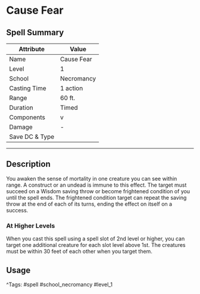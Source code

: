 # Cause Fear

## Spell Summary

| Attribute        | Value                  |
|------------------|------------------------|
| Name             | Cause Fear                 |
| Level            | 1                |
| School           | Necromancy          |
| Casting Time     | 1 action              |
| Range            | 60 ft.            |
| Duration         | Timed             |
| Components       | v             |
| Damage           | -               |
| Save DC & Type   |              |

---

## Description

You awaken the sense of mortality in one creature you can see within range. A construct or an undead is immune to this effect. The target must succeed on a Wisdom saving throw or become frightened condition of you until the spell ends. The frightened condition target can repeat the saving throw at the end of each of its turns, ending the effect on itself on a success.

### At Higher Levels
When you cast this spell using a spell slot of 2nd level or higher, you can target one additional creature for each slot level above 1st. The creatures must be within 30 feet of each other when you target them.

## Usage


^Tags: #spell #school_necromancy #level_1
